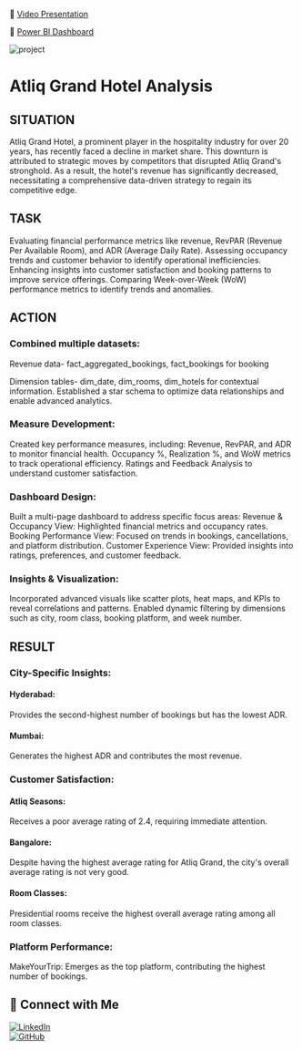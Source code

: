 📌 [Video Presentation]([https://www.linkedin.com/in/kuldeep-tanwar2845](https://www.linkedin.com/posts/kuldeep-tanwar2845_%F0%9D%97%A5%F0%9D%97%B2%F0%9D%98%80%F0%9D%98%82%F0%9D%97%BA%F0%9D%97%B6%F0%9D%97%BB%F0%9D%97%B4-%F0%9D%97%A0%F0%9D%98%86-%F0%9D%97%97%F0%9D%97%AE%F0%9D%98%81%F0%9D%97%AE-%F0%9D%97%94%F0%9D%97%BB%F0%9D%97%AE%F0%9D%97%B9%F0%9D%98%86-activity-7281245614414217216-y29k?utm_source=share&utm_medium=member_desktop))  

📌 [Power BI Dashboard](https://lnkd.in/dqYfruMr)

![project](https://github.com/tanwar2845/Hotel-Grand/blob/main/Images/Screenshot.png)

# Atliq Grand Hotel Analysis
## SITUATION
Atliq Grand Hotel, a prominent player in the hospitality industry for over 20 years, has recently faced a decline in market share.
This downturn is attributed to strategic moves by competitors that disrupted Atliq Grand's stronghold. As a result, the hotel's 
revenue has significantly decreased, necessitating a comprehensive data-driven strategy to regain its competitive edge.

## TASK
Evaluating financial performance metrics like revenue, RevPAR (Revenue Per Available Room), and ADR (Average Daily Rate).
Assessing occupancy trends and customer behavior to identify operational inefficiencies.
Enhancing insights into customer satisfaction and booking patterns to improve service offerings.
Comparing Week-over-Week (WoW) performance metrics to identify trends and anomalies.

## ACTION
### Combined multiple datasets:
Revenue data-
fact_aggregated_bookings, 
fact_bookings for booking 

Dimension tables- 
dim_date, 
dim_rooms, 
dim_hotels 
for contextual information.
Established a star schema to optimize data relationships and enable advanced analytics.

### Measure Development:
Created key performance measures, including:
Revenue, RevPAR, and ADR to monitor financial health.
Occupancy %, Realization %, and WoW metrics to track operational efficiency.
Ratings and Feedback Analysis to understand customer satisfaction.

### Dashboard Design:
Built a multi-page dashboard to address specific focus areas:
Revenue & Occupancy View: Highlighted financial metrics and occupancy rates.
Booking Performance View: Focused on trends in bookings, cancellations, and platform distribution.
Customer Experience View: Provided insights into ratings, preferences, and customer feedback.

### Insights & Visualization:
Incorporated advanced visuals like scatter plots, heat maps, and KPIs to reveal correlations and patterns.
Enabled dynamic filtering by dimensions such as city, room class, booking platform, and week number.

## RESULT

### City-Specific Insights:

#### Hyderabad:
Provides the second-highest number of bookings but has the lowest ADR.
#### Mumbai:
Generates the highest ADR and contributes the most revenue.

### Customer Satisfaction:

#### Atliq Seasons:
Receives a poor average rating of 2.4, requiring immediate attention.
#### Bangalore: 
Despite having the highest average rating for Atliq Grand, the city's overall average rating is not very good.
#### Room Classes: 
Presidential rooms receive the highest overall average rating among all room classes.

### Platform Performance:

MakeYourTrip: Emerges as the top platform, contributing the highest number of bookings.

## 🔗 Connect with Me
[![LinkedIn](https://img.shields.io/badge/LinkedIn-0077B5?style=for-the-badge&logo=linkedin&logoColor=white)](https://www.linkedin.com/in/kuldeep-tanwar2845)  
[![GitHub](https://img.shields.io/badge/GitHub-181717?style=for-the-badge&logo=github&logoColor=white)](https://github.com/tanwar2845)
